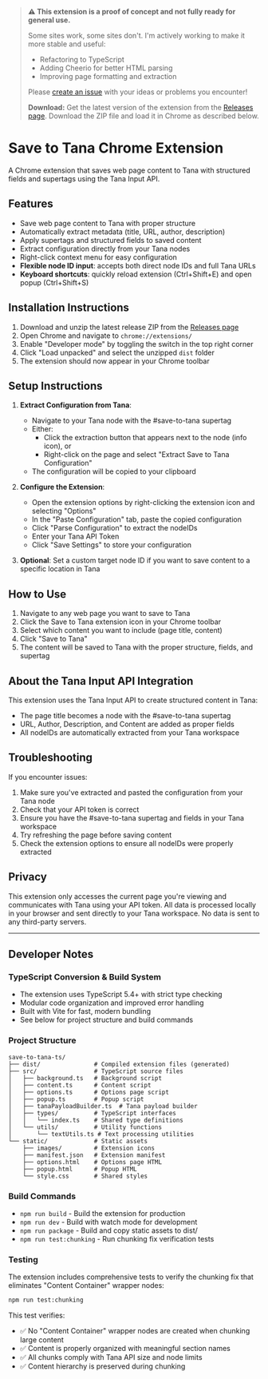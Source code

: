 > **⚠️ This extension is a proof of concept and not fully ready for general use.**
> 
> Some sites work, some sites don't. I'm actively working to make it more stable and useful:
> - Refactoring to TypeScript
> - Adding Cheerio for better HTML parsing
> - Improving page formatting and extraction
> 
> Please [create an issue](https://github.com/lisaross/save-to-tana/issues) with your ideas or problems you encounter!
>
> **Download:**
> Get the latest version of the extension from the [Releases page](https://github.com/lisaross/save-to-tana/releases). Download the ZIP file and load it in Chrome as described below.

# Save to Tana Chrome Extension

A Chrome extension that saves web page content to Tana with structured fields and supertags using the Tana Input API.

## Features

- Save web page content to Tana with proper structure
- Automatically extract metadata (title, URL, author, description)
- Apply supertags and structured fields to saved content
- Extract configuration directly from your Tana nodes
- Right-click context menu for easy configuration
- **Flexible node ID input**: accepts both direct node IDs and full Tana URLs
- **Keyboard shortcuts**: quickly reload extension (Ctrl+Shift+E) and open popup (Ctrl+Shift+S)

## Installation Instructions

1. Download and unzip the latest release ZIP from the [Releases page](https://github.com/lisaross/save-to-tana/releases)
2. Open Chrome and navigate to `chrome://extensions/`
3. Enable "Developer mode" by toggling the switch in the top right corner
4. Click "Load unpacked" and select the unzipped `dist` folder
5. The extension should now appear in your Chrome toolbar

## Setup Instructions

1. **Extract Configuration from Tana**:
   - Navigate to your Tana node with the #save-to-tana supertag
   - Either:
     - Click the extraction button that appears next to the node (info icon), or
     - Right-click on the page and select "Extract Save to Tana Configuration"
   - The configuration will be copied to your clipboard

2. **Configure the Extension**:
   - Open the extension options by right-clicking the extension icon and selecting "Options"
   - In the "Paste Configuration" tab, paste the copied configuration
   - Click "Parse Configuration" to extract the nodeIDs
   - Enter your Tana API Token
   - Click "Save Settings" to store your configuration

3. **Optional**: Set a custom target node ID if you want to save content to a specific location in Tana

## How to Use

1. Navigate to any web page you want to save to Tana
2. Click the Save to Tana extension icon in your Chrome toolbar
3. Select which content you want to include (page title, content)
4. Click "Save to Tana"
5. The content will be saved to Tana with the proper structure, fields, and supertag

## About the Tana Input API Integration

This extension uses the Tana Input API to create structured content in Tana:

- The page title becomes a node with the #save-to-tana supertag
- URL, Author, Description, and Content are added as proper fields
- All nodeIDs are automatically extracted from your Tana workspace

## Troubleshooting

If you encounter issues:

1. Make sure you've extracted and pasted the configuration from your Tana node
2. Check that your API token is correct
3. Ensure you have the #save-to-tana supertag and fields in your Tana workspace
4. Try refreshing the page before saving content
5. Check the extension options to ensure all nodeIDs were properly extracted

## Privacy

This extension only accesses the current page you're viewing and communicates with Tana using your API token. All data is processed locally in your browser and sent directly to your Tana workspace. No data is sent to any third-party servers.

---

## Developer Notes

### TypeScript Conversion & Build System

- The extension uses TypeScript 5.4+ with strict type checking
- Modular code organization and improved error handling
- Built with Vite for fast, modern bundling
- See below for project structure and build commands

### Project Structure

```
save-to-tana-ts/
├── dist/               # Compiled extension files (generated)
├── src/                # TypeScript source files
│   ├── background.ts   # Background script
│   ├── content.ts      # Content script
│   ├── options.ts      # Options page script
│   ├── popup.ts        # Popup script
│   ├── tanaPayloadBuilder.ts  # Tana payload builder
│   ├── types/          # TypeScript interfaces
│   │   └── index.ts    # Shared type definitions
│   └── utils/          # Utility functions
│       └── textUtils.ts # Text processing utilities
└── static/             # Static assets
    ├── images/         # Extension icons
    ├── manifest.json   # Extension manifest
    ├── options.html    # Options page HTML
    ├── popup.html      # Popup HTML
    └── style.css       # Shared styles
```

### Build Commands

- `npm run build` - Build the extension for production
- `npm run dev` - Build with watch mode for development
- `npm run package` - Build and copy static assets to dist/
- `npm run test:chunking` - Run chunking fix verification tests

### Testing

The extension includes comprehensive tests to verify the chunking fix that eliminates "Content Container" wrapper nodes:

```bash
npm run test:chunking
```

This test verifies:
- ✅ No "Content Container" wrapper nodes are created when chunking large content
- ✅ Content is properly organized with meaningful section names
- ✅ All chunks comply with Tana API size and node limits
- ✅ Content hierarchy is preserved during chunking
